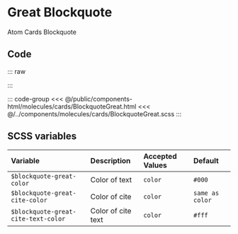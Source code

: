 # Great Blockquote
<Badge type="tip">Atom</Badge> <Badge type="info">Cards</Badge> <Badge type="info">Blockquote</Badge>

## Code

::: raw
<div class="dev-section">
    <!--@include: ../../public/components-html/molecules/cards/BlockquoteGreat.html -->
</div>
:::

::: code-group
<<< @/public/components-html/molecules/cards/BlockquoteGreat.html
<<< @/../components/molecules/cards/BlockquoteGreat.scss
:::

## SCSS variables

| Variable                            | Description        | Accepted Values | Default         |
|:------------------------------------|:-------------------|:----------------|:----------------|
| `$blockquote-great-color`           | Color of text      | `color`         | `#000`          |
| `$blockquote-great-cite-color`      | Color of cite      | `color`         | `same as color` |
| `$blockquote-great-cite-text-color` | Color of cite text | `color`         | `#fff`          |

<style lang="scss">
@import "docs/theme.scss";

$blockquote-great-color: $primary-color;
$blockquote-great-cite-color: $secondary-color;
$blockquote-great-cite-text-color: guebbit-contrast($blockquote-great-cite-color);

@import "components/molecules/cards/BlockquoteGreat.scss";
</style>
